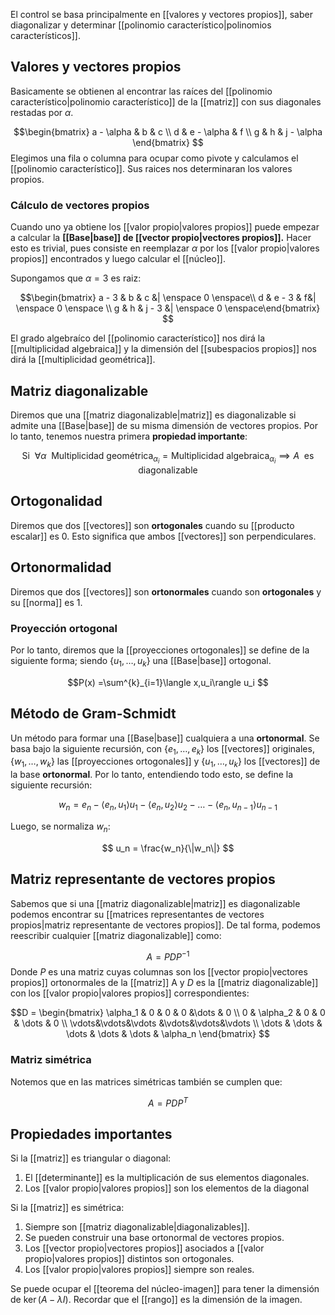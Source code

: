 
El control se basa principalmente en [[valores y vectores propios]], saber diagonalizar y determinar [[polinomio característico|polinomios característicos]]. 

## Valores y vectores propios 

Basicamente se obtienen al encontrar las raíces del [[polinomio característico|polinomio característico]] de la [[matriz]] con sus diagonales restadas por $\alpha$. 

$$\begin{bmatrix} a - \alpha & b & c \\ d & e - \alpha & f \\ g & h & j - \alpha \end{bmatrix} $$ 
Elegimos una fila o columna para ocupar como pivote y calculamos el [[polinomio característico]]. Sus raices nos determinaran los valores propios.  

### Cálculo de vectores propios 

Cuando uno ya obtiene los [[valor propio|valores propios]] puede empezar a calcular la **[[Base|base]]  de [[vector propio|vectores propios]].**  Hacer esto es trivial, pues consiste en reemplazar $\alpha$ por los [[valor propio|valores propios]] encontrados y luego calcular el [[núcleo]]. 

Supongamos que $\alpha = 3$ es raiz: 

$$\begin{bmatrix} a - 3 & b & c &| \enspace 0 \enspace\\ d & e - 3 & f&| \enspace 0 \enspace \\ g & h & j - 3 &| \enspace 0 \enspace\end{bmatrix} $$

El grado algebraíco del [[polinomio característico]] nos dirá la [[multiplicidad algebraica]] y la dimensión del [[subespacios propios]] nos dirá la [[multiplicidad geométrica]]. 

## Matriz diagonalizable 

Diremos que una [[matriz diagonalizable|matriz]] es diagonalizable si admite una [[Base|base]] de su misma dimensión de vectores propios. Por lo tanto, tenemos nuestra primera **propiedad importante**: 

$$\text{Si}\enspace\forall\alpha\enspace\text{Multiplicidad geométrica}_{\alpha_i} = \text{Multiplicidad algebraica}_{\alpha_i}\implies A\enspace\text{es diagonalizable} $$ 
## Ortogonalidad 

Diremos que dos [[vectores]] son **ortogonales** cuando su [[producto escalar]] es 0. Esto significa que ambos [[vectores]] son perpendiculares. 

## Ortonormalidad 

Diremos que dos [[vectores]] son **ortonormales** cuando son **ortogonales** y su [[norma]] es 1. 

### Proyección ortogonal 

Por lo tanto, diremos que la [[proyecciones ortogonales]] se define de la siguiente forma; siendo $\lbrace u_1,\dots,u_k\rbrace$ una [[Base|base]] ortogonal. 

$$P(x) =\sum^{k}_{i=1}\langle x,u_i\rangle u_i $$ 
## Método de Gram-Schmidt

Un método para formar una [[Base|base]] cualquiera a una **ortonormal**. Se basa bajo la siguiente recursión, con $\lbrace e_1,\dots,e_k\rbrace$ los [[vectores]] originales, $\lbrace w_1,\dots,w_k\rbrace$ las [[proyecciones ortogonales]] y $\lbrace u_1,\dots,u_k\rbrace$ los [[vectores]] de la base **ortonormal**. Por lo tanto, entendiendo todo esto, se define la siguiente recursión: 


$$ w_n =e_n - \langle e_n,u_1 \rangle u_1 - \langle e_n,u_2 \rangle u_2 - \dots - \langle e_n,u_{n-1} \rangle u_{n-1} $$

Luego, se normaliza $w_n$: 

$$ u_n = \frac{w_n}{\|w_n\|} $$

## Matriz representante de vectores propios

Sabemos que si una [[matriz diagonalizable|matriz]] es diagonalizable podemos encontrar su [[matrices representantes de vectores propios|matriz representante de vectores propios]]. De tal forma, podemos reescribir cualquier [[matriz diagonalizable]] como: 

$$ A = PDP^{-1}$$ 
Donde $P$ es una matriz cuyas columnas son los [[vector propio|vectores propios]] ortonormales de la [[matriz]] A y $D$ es la [[matriz diagonalizable]] con los [[valor propio|valores propios]] correspondientes: 

$$D = \begin{bmatrix} \alpha_1 & 0 & 0 & 0 &\dots & 0  \\ 0 & \alpha_2 & 0 & 0 & \dots & 0 \\ \vdots&\vdots&\vdots &\vdots&\vdots&\vdots \\ \dots & \dots & \dots & \dots & \dots & \alpha_n \end{bmatrix} 
$$
### Matriz simétrica 

Notemos que en las matrices simétricas también se cumplen que: 

$$ A = PDP^T $$ 
## Propiedades importantes 

Si la [[matriz]] es triangular o diagonal: 
1. El [[determinante]] es la multiplicación de sus elementos diagonales. 
2. Los [[valor propio|valores propios]] son los elementos de la diagonal 

Si la [[matriz]] es simétrica: 
1. Siempre son [[matriz diagonalizable|diagonalizables]]. 
2. Se pueden construir una base ortonormal de vectores propios. 
3. Los [[vector propio|vectores propios]] asociados a [[valor propio|valores propios]] distintos son ortogonales. 
4. Los [[valor propio|valores propios]] siempre son reales. 

Se puede ocupar el [[teorema del núcleo-imagen]] para tener la dimensión de $\ker (A-\lambda I)$. Recordar que el [[rango]] es la dimensión de la imagen.  